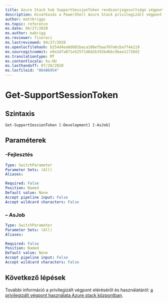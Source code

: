```yaml
---
title: Azure Stack hub SupportSessionToken rendszerjogosultságú végpontjának beolvasása
description: Hivatkozás a PowerShell Azure Stack privilegizált végpont – Get-SupportSessionToken
author: mattbriggs
ms.topic: reference
ms.date: 04/27/2020
ms.author: mabrigg
ms.reviewer: fiseraci
ms.lastreviewed: 04/27/2020
ms.openlocfilehash: b254d4ea0d881baca106efbaa707e6cba7f4e219
ms.sourcegitcommit: e9a1dfa871e525f1d6d2b355b4bbc9bae11720d2
ms.translationtype: MT
ms.contentlocale: hu-HU
ms.lasthandoff: 07/20/2020
ms.locfileid: "86486954"
---
```

# <a name="get-supportsessiontoken"></a>Get-SupportSessionToken

## <a name="syntax"></a>Szintaxis

```
Get-SupportSessionToken [-Development] [-AsJob]
```

## <a name="parameters"></a>Paraméterek

### <a name="-development"></a>-Fejlesztés
 

```yaml
Type: SwitchParameter
Parameter Sets: (All)
Aliases:

Required: False
Position: Named
Default value: None
Accept pipeline input: False
Accept wildcard characters: False
```

### <a name="-asjob"></a>– AsJob


```yaml
Type: SwitchParameter
Parameter Sets: (All)
Aliases:

Required: False
Position: Named
Default value: None
Accept pipeline input: False
Accept wildcard characters: False
```

## <a name="next-steps"></a>Következő lépések

További információ a privilegizált végpont eléréséről és használatáról: [a privilegizált végpont használata Azure stack központban](../../operator/azure-stack-privileged-endpoint.md).
